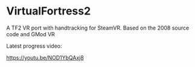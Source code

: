 # VirtualFortress2
A TF2 VR port with handtracking for SteamVR. Based on the 2008 source code and GMod VR

Latest progress video:

https://youtu.be/NOD1YbQAxj8
